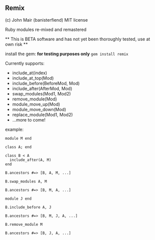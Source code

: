 Remix
--------------

(c) John Mair (banisterfiend) 
MIT license

Ruby modules re-mixed and remastered

** This is BETA software and has not yet been thoroughly tested, use
   at own risk **
   
install the gem: **for testing purposes only**
`gem install remix`

Currently supports:

* include_at(index)
* include_at_top(Mod)
* include_before(BeforeMod, Mod)
* include_after(AfterMod, Mod)
* swap_modules(Mod1, Mod2)
* remove_module(Mod)
* module_move_up(Mod)
* module_move_down(Mod)
* replace_module(Mod1, Mod2)
* ...more to come!

example: 

    module M end

    class A; end

    class B < A
      include_after(A, M)
    end

    B.ancestors #=> [B, A, M, ...]

    B.swap_modules A, M

    B.ancestors #=> [B, M, A, ...]

    module J end

    B.include_before A, J

    B.ancestors #=> [B, M, J, A, ...]

    B.remove_module M

    B.ancestors #=> [B, J, A, ...]
    
    
